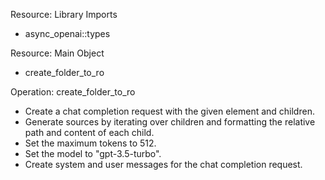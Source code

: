 Resource: Library Imports
- async_openai::types

Resource: Main Object
- create_folder_to_ro

Operation: create_folder_to_ro
- Create a chat completion request with the given element and children.
- Generate sources by iterating over children and formatting the relative path and content of each child.
- Set the maximum tokens to 512.
- Set the model to "gpt-3.5-turbo".
- Create system and user messages for the chat completion request.